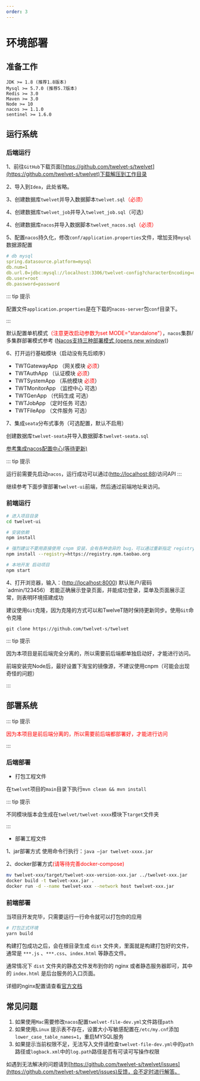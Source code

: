 ```yaml
---
order: 3
---
```


# 环境部署

## 准备工作

```text
JDK >= 1.8 (推荐1.8版本)
Mysql >= 5.7.0 (推荐5.7版本)
Redis >= 3.0
Maven >= 3.0
Node >= 10
nacos >= 1.1.0
sentinel >= 1.6.0
```

## 运行系统

### 后端运行

1、前往`GitHub`下载页面[https://github.com/twelvet-s/twelvet](https://github.com/twelvet-s/twelvet)下载解压到工作目录

2、导入到`Idea`，此处省略。

3、创建数据库`twelvet`并导入数据脚本`twelvet.sql`<font color='red'>（必须）</font>

4、创建数据库`twelvet_job`并导入`twelvet_job.sql`（可选）

4、创建数据库`nacos`并导入数据脚本`twelvet_nacos.sql`<font color='red'>（必须）</font>

5、配置`nacos`持久化，修改`conf/application.properties`文件，增加支持`mysql`数据源配置

```yml
# db mysql
spring.datasource.platform=mysql
db.num=1
db.url.0=jdbc:mysql://localhost:3306/twelvet-config?characterEncoding=utf8&connectTimeout=1000&socketTimeout=3000&autoReconnect=true&useUnicode=true&useSSL=false&serverTimezone=UTC
db.user=root
db.password=password
```

::: tip 提示

配置文件`application.properties`是在下载的`nacos-server`包`conf`目录下。

:::

默认配置单机模式<font color='red'>（注意更改启动参数为set MODE="standalone"）</font>，`nacos`集群/多集群部署模式参考 ([Nacos支持三种部署模式 (opens new window)](https://nacos.io/zh-cn/docs/deployment.html))

6、打开运行基础模块（启动没有先后顺序）

- TWTGatewayApp （网关模块 <font color='red'>必须</font>）
- TWTAuthApp    （认证模块 <font color='red'>必须</font>）
- TWTSystemApp  （系统模块 <font color='red'>必须</font>）
- TWTMonitorApp （监控中心 可选）
- TWTGenApp     （代码生成 可选）
- TWTJobApp     （定时任务 可选）
- TWTFileApp     （文件服务 可选）

7、集成`seata`分布式事务（可选配置，默认不启用）

创建数据库`twelvet-seata`并导入数据脚本`twelvet-seata.sql`

[参考集成nacos配置中心(等待更新)](https://www.twelvet.cn/docs/twelvet/deploy.html#运行系统)

::: tip 提示

运行前需要先启动`nacos`，运行成功可以通过([http://localhost:88](http://localhost:88))访问API
:::

继续参考下面步骤部署`twelvet-ui`前端，然后通过前端地址来访问。

### 前端运行

```bash
# 进入项目目录
cd twelvet-ui

# 安装依赖
npm install

# 强烈建议不要用直接使用 cnpm 安装，会有各种诡异的 bug，可以通过重新指定 registry 来解决 npm 安装速度慢的问题。
npm install --registry=https://registry.npm.taobao.org

# 本地开发 启动项目
npm start
```

4、打开浏览器，输入：([http://localhost:8000](http://localhost:8000)) 默认账户/密码 `admin/123456）
 若能正确展示登录页面，并能成功登录，菜单及页面展示正常，则表明环境搭建成功

建议使用`Git`克隆，因为克隆的方式可以和TwelveT随时保持更新同步。使用`Git`命令克隆

```text
git clone https://github.com/twelvet-s/twelvet
```

::: tip 提示

因为本项目是前后端完全分离的，所以需要前后端都单独启动好，才能进行访问。

前端安装完Node后，最好设置下淘宝的镜像源，不建议使用cnpm（可能会出现奇怪的问题）

:::

## 部署系统

::: tip 提示

<font color='red'>因为本项目是前后端分离的，所以需要前后端都部署好，才能进行访问</font>

:::

### 后端部署

- 打包工程文件

在`twelvet`项目的`main`目录下执行`mvn clean && mvn install`

::: tip 提示

不同模块版本会生成在`twelvet/twelvet-xxxx`模块下`target`文件夹

:::

- 部署工程文件

1、jar部署方式
 使用命令行执行：`java –jar twelvet-xxxx.jar` 

2、docker部署方式<font color='red'>(请等待完善docker-compose)</font>

  ```bash
  mv twelvet-xxx/target/twelvet-xxx-version-xxx.jar ../twelvet-xxx.jar
  docker build -t twelvet-xxx.jar .
  docker run -d --name twelvet-xxx --network host twelvet-xxx.jar
  ```



### 前端部署

当项目开发完毕，只需要运行一行命令就可以打包你的应用

```bash
# 打包正式环境
yarn build
```

构建打包成功之后，会在根目录生成 `dist` 文件夹，里面就是构建打包好的文件，通常是 `***.js` 、`***.css`、`index.html` 等静态文件。

通常情况下 `dist` 文件夹的静态文件发布到你的 nginx 或者静态服务器即可，其中的 `index.html` 是后台服务的入口页面。

详细的nginx配置请查看[官方文档](https://pro.ant.design/docs/deploy-cn#%E9%83%A8%E7%BD%B2%E5%88%B0%E4%B8%8D%E5%90%8C%E7%9A%84%E5%B9%B3%E5%8F%B0)

## 常见问题

1. 如果使用`Mac`需要修改`nacos`配置`twelvet-file-dev.yml`文件路径`path`
2. 如果使用`Linux` 提示表不存在，设置大小写敏感配置在`/etc/my.cnf`添加`lower_case_table_names=1`，重启MYSQL服务
3. 如果提示当前权限不足，无法写入文件请检查`twelvet-file-dev.yml`中的`path`路径或`logback.xml`中的`log.path`路径是否有可读可写操作权限

如遇到无法解决的问题请到[https://github.com/twelvet-s/twelvet/issues](https://github.com/twelvet-s/twelvet/issues)反馈，会不定时进行解答。